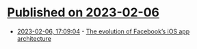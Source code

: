 # [Published on 2023-02-06](index.md)

* [2023-02-06, 17:09:04](https://lobste.rs/s/5whmr7/evolution_facebook_s_ios_app) - [The evolution of Facebook’s iOS app architecture](https://engineering.fb.com/2023/02/06/ios/facebook-ios-app-architecture/)
